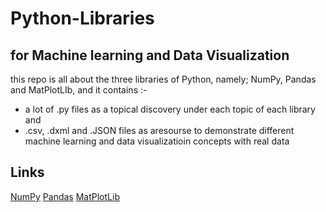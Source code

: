 # Python-Libraries
## for Machine learning and Data Visualization

this repo is all about the three libraries of Python, namely; NumPy, Pandas and MatPlotLIb, and it contains :- <br />
<ul>
  <li> a lot of .py files as a topical discovery under each topic of each library and </li>
  <li> .csv, .dxml and .JSON files as aresourse to demonstrate different machine learning and data visualizatioin concepts with real data </li>
</ul>
   
## Links
<a href=""> NumPy</a>         <a href=""> Pandas</a>        <a href=""> MatPlotLib</a>
